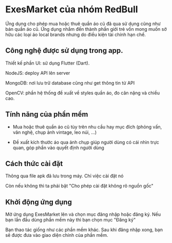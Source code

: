 # ExesMarket của nhóm RedBull

Ứng dụng cho phép mua hoặc thuê quần áo cũ đã qua sử dụng cũng như bán quần áo cũ. Ứng dụng nhắm đến thành phần giới trẻ vốn mong muốn sở hữu các loại áo local brands nhưng do điều kiện tài chính hạn chế.

## Công nghệ được sử dụng trong app.

Thiết kế phần UI: sử dụng Flutter (Dart).

NodeJS: deploy API lên server

MongoDB: nơi lưu trữ database cũng như get thông tin từ API

OpenCV: phần hệ thống đề xuất về styles quần áo, đo cân nặng và chiều cao.

## Tính năng của phần mềm

- Mua hoặc thuê quần áo cũ tùy trên nhu cầu hay mục đích (phỏng vấn, văn nghệ, chụp ảnh vintage, leo núi, ...)

- Đề xuất kích thước áo qua ảnh chụp giúp người dùng có cái nhìn trực quan, góp phần vào quyết định người dùng

## Cách thức cài đặt

Thông qua file apk đã lưu trong máy. Chỉ việc cài đặt nó

Còn nếu không thì ta phải bật "Cho phép cài đặt không rõ nguồn gốc"

## Khởi động ứng dụng

Mở ứng dụng ExesMarket lên và chọn mục đăng nhập hoặc đăng ký. Nếu bạn lần đầu dùng phần mềm này thì bạn chọn mục "Đăng ký"

Bạn thao tác giống như các phần mềm khác. Sau khi đăng nhập xong, bạn sẽ được đưa vào giao diện chính của phần mềm.



